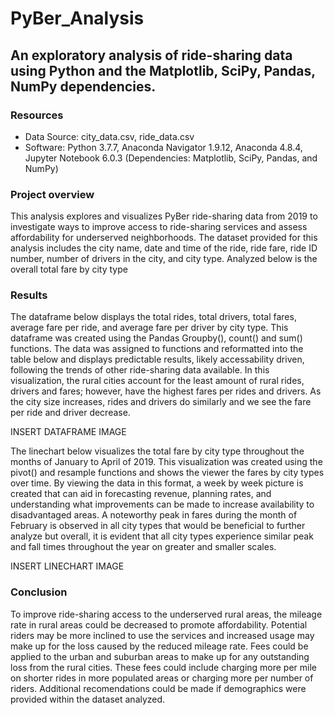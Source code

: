 # PyBer_Analysis
## An exploratory analysis of ride-sharing data using Python and the Matplotlib, SciPy, Pandas, NumPy dependencies. 

### Resources
* Data Source: city_data.csv, ride_data.csv
* Software: Python 3.7.7, Anaconda Navigator 1.9.12, Anaconda 4.8.4, Jupyter Notebook 6.0.3 (Dependencies: Matplotlib, SciPy, Pandas, and NumPy)

### Project overview

This analysis explores and visualizes PyBer ride-sharing data from 2019 to investigate ways to improve access to ride-sharing services and assess affordability for underserved neighborhoods. The dataset provided for this analysis includes the city name, date and time of the ride, ride fare, ride ID number, number of drivers in the city, and city type. Analyzed below is the overall total fare by city type 

### Results

The dataframe below displays the total rides, total drivers, total fares, average fare per ride, and average fare per driver by city type. This dataframe was created using the Pandas Groupby(), count() and sum() functions. The data was assigned to functions and reformatted into the table below and displays predictable results, likely accessability driven, following the trends of other ride-sharing data available. In this visualization, the rural cities account for the least amount of rural rides, drivers and fares; however, have the highest fares per rides and drivers. As the city size increases, rides and drivers do similarly and we see the fare per ride and driver decrease. 

INSERT DATAFRAME IMAGE



The linechart below visualizes the total fare by city type throughout the months of January to April of 2019. This visualization was created using the pivot() and resample functions and shows the viewer the fares by city types over time. By viewing the data in this format, a week by week picture is created that can aid in  forecasting revenue, planning rates, and understanding what improvements can be made to increase availability to disadvantaged areas. A noteworthy peak in fares during the month of February is observed in all city types that would be beneficial to further analyze but overall, it is evident that all city types experience similar peak and fall times throughout the year on greater and smaller scales.   

INSERT LINECHART IMAGE

### Conclusion

To improve ride-sharing access to the underserved rural areas, the mileage rate in rural areas could be decreased to promote affordability. Potential riders may be more inclined to use the services and increased usage may make up for the loss caused by the reduced mileage rate. Fees could be applied to the urban and suburban areas to make up for any outstanding loss from the rural cities. These fees could include charging more per mile on shorter rides in more populated areas or charging more per number of riders. Additional recomendations could be made if demographics were provided within the dataset analyzed. 
